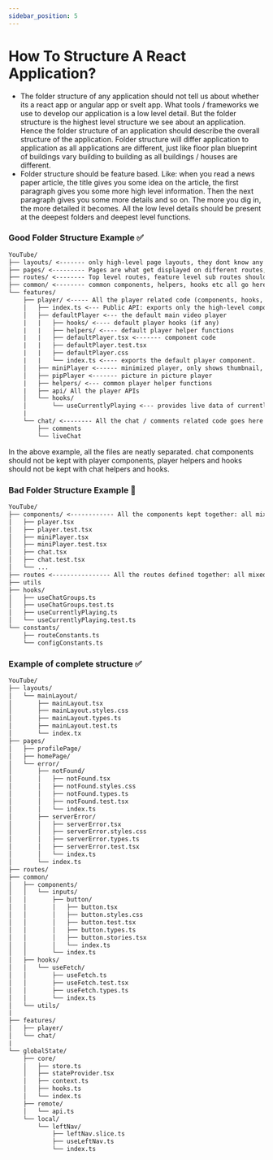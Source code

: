 ```yaml
---
sidebar_position: 5
---
```


# How To Structure A React Application?

- The folder structure of any application should not tell us about whether its a react app or angular app or svelt app. What tools / frameworks we use to develop our application is a low level detail. But the folder structure is the highest level structure we see about an application. Hence the folder structure of an application should describe the overall structure of the application. Folder structure will differ application to application as all applications are different, just like floor plan blueprint of buildings vary building to building as all buildings / houses are different.
- Folder structure should be feature based. Like: when you read a news paper article, the title gives you some idea on the article, the first paragraph gives you some more high level information. Then the next paragraph gives you some more details and so on. The more you dig in, the more detailed it becomes. All the low level details should be present at the deepest folders and deepest level functions.

### Good Folder Structure Example ✅

```txt title="sample folder structure for YouTube"
YouTube/
├── layouts/ <------- only high-level page layouts, they dont know any of the feature details
├── pages/ <--------- Pages are what get displayed on different routes, Pages are constructed using several features
├── routes/ <-------- Top level routes, feature level sub routes should be maintained in feature level
├── common/ <-------- common components, helpers, hooks etc all go here, these will be used throughout all the features
└── features/
    ├── player/ <----- All the player related code (components, hooks, states, apis, helpers, configs) go inside this folder
    │   ├── index.ts <--- Public API: exports only the high-level components
    │   ├── defaultPlayer <--- the default main video player
    |   |   ├── hooks/ <---- default player hooks (if any)
    |   |   ├── helpers/ <---- default player helper functions
    |   |   ├── defaultPlayer.tsx <------- component code
    |   |   ├── defaultPlayer.test.tsx
    |   |   ├── defaultPlayer.css
    |   |   └── index.ts <---- exports the default player component.
    │   ├── miniPlayer <------ minimized player, only shows thumbnail, title, duration and progress
    │   ├── pipPlayer <------- picture in picture player
    |   ├── helpers/ <--- common player helper functions
    |   ├── api/ All the player APIs
    │   └── hooks/
    │       └── useCurrentlyPlaying <--- provides live data of currently playing video, progress, duration, title etc.
    |
    └── chat/ <-------- All the chat / comments related code goes here
        ├── comments
        └── liveChat
```

In the above example, all the files are neatly separated. chat components should not be kept with player components, player helpers and hooks should not be kept with chat helpers and hooks.

### Bad Folder Structure Example 💩

```txt title="Bad folder structure example"
YouTube/
├── components/ <------------ All the components kept together: all mixed up!
│   ├── player.tsx
│   ├── player.test.tsx
│   ├── miniPlayer.tsx
│   ├── miniPlayer.test.tsx
│   ├── chat.tsx
│   ├── chat.test.tsx
│   └── ...
├── routes <---------------- All the routes defined together: all mixed up!
├── utils
├── hooks/
│   ├── useChatGroups.ts
│   ├── useChatGroups.test.ts
│   ├── useCurrentlyPlaying.ts
│   └── useCurrentlyPlaying.test.ts
└── constants/
    ├── routeConstants.ts
    └── configConstants.ts
```

### Example of complete structure ✅

```txt title="Complete Structure (Sample)"
YouTube/
├── layouts/
│   └── mainLayout/
│       ├── mainLayout.tsx
│       ├── mainLayout.styles.css
│       ├── mainLayout.types.ts
│       ├── mainLayout.test.ts
│       └── index.tx
├── pages/
│   ├── profilePage/
│   ├── homePage/
│   └── error/
│       ├── notFound/
│       │   ├── notFound.tsx
│       │   ├── notFound.styles.css
│       │   ├── notFound.types.ts
│       │   ├── notFound.test.tsx
│       │   └── index.ts
│       ├── serverError/
│       │   ├── serverError.tsx
│       │   ├── serverError.styles.css
│       │   ├── serverError.types.ts
│       │   ├── serverError.test.tsx
│       │   └── index.ts
│       └── index.ts
├── routes/
├── common/
│   ├── components/
│   │   └── inputs/
│   │       ├── button/
│   │       │   ├── button.tsx
│   │       │   ├── button.styles.css
│   │       │   ├── button.test.tsx
│   │       │   ├── button.types.ts
│   │       │   ├── button.stories.tsx
│   │       │   └── index.ts
│   │       └── index.ts
│   ├── hooks/
│   │   └── useFetch/
│   │       ├── useFetch.ts
│   │       ├── useFetch.test.tsx
│   │       ├── useFetch.types.ts
│   │       └── index.ts
│   └── utils/
|
├── features/
│   ├── player/
│   └── chat/
|
└── globalState/
    ├── core/
    │   ├── store.ts
    │   ├── stateProvider.tsx
    │   ├── context.ts
    │   ├── hooks.ts
    │   └── index.ts
    ├── remote/
    │   └── api.ts
    └── local/
        └── leftNav/
            ├── leftNav.slice.ts
            ├── useLeftNav.ts
            └── index.ts
```
